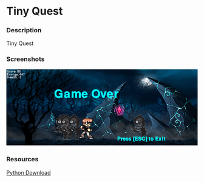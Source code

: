 <h1>Tiny Quest</h1>

<h3>Description</h3>
<p>
    Tiny Quest
</p>
    
<h3>Screenshots</h3>
<img src=https://github.com/cbalk6608/Tiny-Quest/blob/master/Tiny%20Quest/Game%20Over.PNG width="900px">

<h3>Resources</h3>
<a href="https://www.python.org/downloads/"> Python Download </a>

